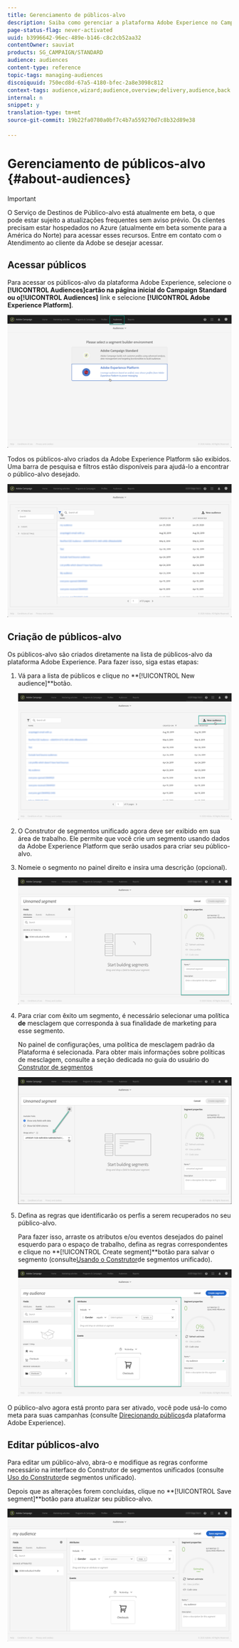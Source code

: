 ```yaml
---
title: Gerenciamento de públicos-alvo
description: Saiba como gerenciar a plataforma Adobe Experience no Campaign Standard.
page-status-flag: never-activated
uuid: b3996642-96ec-489e-b146-c8c2cb52aa32
contentOwner: sauviat
products: SG_CAMPAIGN/STANDARD
audience: audiences
content-type: reference
topic-tags: managing-audiences
discoiquuid: 750ecd8d-67a5-4180-bfec-2a8e3098c812
context-tags: audience,wizard;audience,overview;delivery,audience,back
internal: n
snippet: y
translation-type: tm+mt
source-git-commit: 19b22fa0780a0bf7c4b7a559270d7c8b32d89e38

---
```



# Gerenciamento de públicos-alvo {#about-audiences}

>[!IMPORTANT]
>
>O Serviço de Destinos de Público-alvo está atualmente em beta, o que pode estar sujeito a atualizações frequentes sem aviso prévio. Os clientes precisam estar hospedados no Azure (atualmente em beta somente para a América do Norte) para acessar esses recursos. Entre em contato com o Atendimento ao cliente da Adobe se desejar acessar.

## Acessar públicos

Para acessar os públicos-alvo da plataforma Adobe Experience, selecione o **[!UICONTROL Audiences]**cartão na página inicial do Campaign Standard ou o**[!UICONTROL Audiences]** link e selecione **[!UICONTROL Adobe Experience Platform]**.

![](assets/aep_audiences_access.png)

Todos os públicos-alvo criados da Adobe Experience Platform são exibidos. Uma barra de pesquisa e filtros estão disponíveis para ajudá-lo a encontrar o público-alvo desejado.

![](assets/aep_audiences_list.png)

## Criação de públicos-alvo

Os públicos-alvo são criados diretamente na lista de públicos-alvo da plataforma Adobe Experience. Para fazer isso, siga estas etapas:

1. Vá para a lista de públicos e clique no **[!UICONTROL New audience]**botão.

   ![](assets/aep_audiences_creation_create.png)

1. O Construtor de segmentos unificado agora deve ser exibido em sua área de trabalho. Ele permite que você crie um segmento usando dados da Adobe Experience Platform que serão usados para criar seu público-alvo.

1. Nomeie o segmento no painel direito e insira uma descrição (opcional).

   ![](assets/aep_audiences_creation_edit_name.png)

1. Para criar com êxito um segmento, é necessário selecionar uma política **de** mesclagem que corresponda à sua finalidade de marketing para esse segmento.

   No painel de configurações, uma política de mesclagem padrão da Plataforma é selecionada. Para obter mais informações sobre políticas de mesclagem, consulte a seção dedicada no guia do usuário do [Construtor de segmentos](https://www.adobe.io/apis/experienceplatform/home/profile-identity-segmentation/profile-identity-segmentation-services.html#!api-specification/markdown/narrative/technical_overview/segmentation/segment-builder-guide.md)

   ![](assets/aep_audiences_mergepolicy.png)

1. Defina as regras que identificarão os perfis a serem recuperados no seu público-alvo.

   Para fazer isso, arraste os atributos e/ou eventos desejados do painel esquerdo para o espaço de trabalho, defina as regras correspondentes e clique no **[!UICONTROL Create segment]**botão para salvar o segmento (consulte[Usando o Construtor](../../audiences/using/aep-using-segment-builder.md)de segmentos unificado).

   ![](assets/aep_audiences_creation_query.png)

O público-alvo agora está pronto para ser ativado, você pode usá-lo como meta para suas campanhas (consulte [Direcionando públicos](../../automating/using/aep-targeting-audiences.md)da plataforma Adobe Experience).

## Editar públicos-alvo

Para editar um público-alvo, abra-o e modifique as regras conforme necessário na interface do Construtor de segmentos unificados (consulte [Uso do Construtor](../../audiences/using/aep-using-segment-builder.md)de segmentos unificado).

Depois que as alterações forem concluídas, clique no **[!UICONTROL Save segment]**botão para atualizar seu público-alvo.

![](assets/aep_audiences_editing.png)
